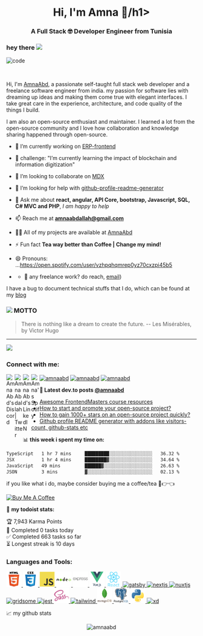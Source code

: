 <h1 align="center">Hi, I'm Amna 👋/h1>

<h3 align="center">A Full Stack 🤓 Developer Engineer from Tunisia</h3>

### hey there <img src="https://media.giphy.com/media/hvRJCLFzcasrR4ia7z/giphy.gif" width="25px">


![code](https://user-images.githubusercontent.com/62377604/135859842-2d8fac67-1a05-419b-8281-d4256d8c24d9.gif)

<br />

Hi, I'm [AmnaAbd](https://amnaabd.github.io/Profile/), a passionate self-taught full stack web developer and a freelance software engineer from india. my passion for software lies with dreaming up ideas and making them come true with elegant interfaces. I take great care in the experience, architecture, and code quality of the things I build.

I am also an open-source enthusiast and maintainer. I learned a lot from the open-source community and I love how collaboration and knowledge sharing happened through open-source.
  <br />


- 🔭 I’m currently working on [ERP-frontend](https://github.com/IndiaVaccineIN/india-vaccine-frontend)

- 🌱 challenge: "I’m currently learning the impact of blockchain and information digitization"

- 👯 I’m looking to collaborate on [MDX](https://github.com/mdx-js/mdx)

- 🤔 I’m looking for help with [github-profile-readme-generator](https://github.com/AmnaAbd/github-profile-readme-generator)

- 💬 Ask me about **react, angular, API Core, bootstrap, Javascript, SQL, C# MVC and PHP**, *I am happy to help*

- 📫 Reach me at **amnaabdallah@gmail.com**

- 👨‍💻 All of my projects are available at [AmnaAbd](https://AmnaAbd.github.io)

- ⚡ Fun fact **Tea way better than Coffee | Change my mind!**

- 😄 Pronouns: ...https://open.spotify.com/user/vzhpqhqmrep0yz70cxzpi45b5

- - 💼 any freelance work? do reach, [email](mailto:amnaabdallah@gmail.com))

I have a bug to document technical stuffs that I do, which can be found at my [blog](https://amnaabd.github.io/blog)
  
### <img src="https://media.giphy.com/media/WUlplcMpOCEmTGBtBW/giphy.gif" width="30"> MOTTO 

> There is nothing like a dream to create the future.  -- Les Misérables, by Victor Hugo
-----------------------------------------------------------------------------------------------------------------------------------

  ![](https://komarev.com/ghpvc/?username=AmnaAbd&color=ff69b4)   

<h3 align="left">Connect with me:</h3>
<p align="left">
  
<p align="left"> <a href="https://twitter.com/AmnaAbd22" target="blank"></a> </p>
  
<a href="https://discord.gg/HKxUV6jXPj">
  <img align="left" alt="AmnaAbd's Discord" width="22px" src="https://raw.githubusercontent.com/peterthehan/peterthehan/master/assets/discord.svg" />
</a>
<a href="https://twitter.com/AmnaAbd22">
  <img align="left" alt="Amna Abdallah | Twitter" width="22px" src="https://raw.githubusercontent.com/peterthehan/peterthehan/master/assets/twitter.svg" />
</a>
<a href="https://www.linkedin.com/in/amna-abdallah-2b615572/">
  <img align="left" alt="AmnaAbd's LinkedIN" width="22px" src="https://raw.githubusercontent.com/peterthehan/peterthehan/master/assets/linkedin.svg" />
</a>
<a href="https://open.spotify.com/user/vzhpqhqmrep0yz70cxzpi45b5">
  <img align="left" alt="Amna's Spotify" width="22px" src="https://raw.githubusercontent.com/peterthehan/peterthehan/master/assets/spotify.svg" />
</a>
<a href="https://codepen.io/AmnaAbd" target="blank"><img align="center" src="https://cdn.jsdelivr.net/npm/simple-icons@3.0.1/icons/codepen.svg" alt="amnaabd" height="30" width="40" /></a>
<a href="https://dev.to/amnaabd" target="blank"><img align="center" src="https://cdn.jsdelivr.net/npm/simple-icons@3.0.1/icons/dev-dot-to.svg" alt="amnaabd" height="30" width="40" /></a>
<a href="https://instagram.com/amnaabd" target="blank"><img align="center" src="https://cdn.jsdelivr.net/npm/simple-icons@3.0.1/icons/instagram.svg" alt="amnaabd" height="30" width="40" /></a>
</p>

**📕 Latest dev.to posts [@amnaabd](https://dev.to/amnaabd)**
<!-- BLOG-POST-LIST:START -->
- [Awesome FrontendMasters course resources](https://dev.to/amnaabd/awesome-frontendmasters-course-resources-1gj2)
- [How to start and promote your open-source project?](https://dev.to/amnaabd/how-to-start-and-promote-your-open-source-project-3ebp)
- [How to gain 1000+ stars on an open-source project quickly?](https://dev.to/amnaabd/how-my-project-repo-reached-200-stars-in-less-than-36-hours-on-github-2l15)
- [Github profile README generator with addons like visitors-count, github-stats etc](https://dev.to/amnaabd/github-profile-readme-generator-with-addons-like-visitors-count-github-stats-etc-44bg)
<!-- BLOG-POST-LIST:END -->


📊 **this week i spent my time on:**
<!--START_SECTION:waka-->
```text
TypeScript   1 hr 7 mins     █████████░░░░░░░░░░░░░░░░   36.32 % 
JSX          1 hr 4 mins     ████████▓░░░░░░░░░░░░░░░░   34.64 % 
JavaScript   49 mins         ██████▓░░░░░░░░░░░░░░░░░░   26.63 % 
JSON         3 mins          ▓░░░░░░░░░░░░░░░░░░░░░░░░   02.13 % 
```
<!--END_SECTION:waka-->

if you like what i do, maybe consider buying me a coffee/tea 🥺👉👈

<a href="https://www.buymeacoffee.com/amnaabd" target="_blank"><img src="https://cdn.buymeacoffee.com/buttons/v2/default-red.png" alt="Buy Me A Coffee" width="150" ></a>

🚧 **my todoist stats:**
<!-- TODO-IST:START -->
🏆  7,943 Karma Points           
🌸  Completed 0 tasks today           
✅  Completed 663 tasks so far           
⏳  Longest streak is 10 days
<!-- TODO-IST:END -->

<h3 align="left">Languages and Tools:</h3>
<p align="left">
    <a href="https://www.w3.org/html/" target="_blank"> <img src="https://raw.githubusercontent.com/devicons/devicon/master/icons/html5/html5-original-wordmark.svg" alt="html5" width="40" height="40"/> </a>
    <a href="https://www.w3schools.com/css/" target="_blank"> <img src="https://raw.githubusercontent.com/devicons/devicon/master/icons/css3/css3-original-wordmark.svg" alt="css3" width="40" height="40"/> </a>
    <a href="https://developer.mozilla.org/en-US/docs/Web/JavaScript" target="_blank"> <img src="https://raw.githubusercontent.com/devicons/devicon/master/icons/javascript/javascript-original.svg" alt="javascript" width="40" height="40"/> </a>
      <a href="https://nodejs.org" target="_blank"> <img src="https://raw.githubusercontent.com/devicons/devicon/master/icons/nodejs/nodejs-original-wordmark.svg" alt="nodejs" width="40" height="40"/> </a>
    <a href="https://expressjs.com" target="_blank"> <img src="https://raw.githubusercontent.com/devicons/devicon/master/icons/express/express-original-wordmark.svg" alt="express" width="40" height="40"/> </a>
      <a href="https://vuejs.org/" target="_blank"> <img src="https://raw.githubusercontent.com/devicons/devicon/master/icons/vuejs/vuejs-original-wordmark.svg" alt="vuejs" width="40" height="40"/> </a>
      <a href="https://reactjs.org/" target="_blank"> <img src="https://raw.githubusercontent.com/devicons/devicon/master/icons/react/react-original-wordmark.svg" alt="react" width="40" height="40"/> </a>
  <a href="https://www.gatsbyjs.com/" target="_blank"> <img src="https://www.vectorlogo.zone/logos/gatsbyjs/gatsbyjs-icon.svg" alt="gatsby" width="40" height="40"/> </a>
    <a href="https://nextjs.org/" target="_blank"> <img src="https://cdn.worldvectorlogo.com/logos/nextjs-3.svg" alt="nextjs" width="40" height="40"/> </a>
    <a href="https://nuxtjs.org/" target="_blank"> <img src="https://www.vectorlogo.zone/logos/nuxtjs/nuxtjs-icon.svg" alt="nuxtjs" width="40" height="40"/> </a> 
  <a href="https://gridsome.org/" target="_blank"> <img src="https://www.vectorlogo.zone/logos/gridsome/gridsome-icon.svg" alt="gridsome" width="40" height="40"/</a>
    <a href="https://jestjs.io" target="_blank"> <img src="https://www.vectorlogo.zone/logos/jestjsio/jestjsio-icon.svg" alt="jest" width="40" height="40"/> </a>
      <a href="https://sass-lang.com" target="_blank"> <img src="https://raw.githubusercontent.com/devicons/devicon/master/icons/sass/sass-original.svg" alt="sass" width="40" height="40"/> </a>
    <a href="https://tailwindcss.com/" target="_blank"> <img src="https://www.vectorlogo.zone/logos/tailwindcss/tailwindcss-icon.svg" alt="tailwind" width="40" height="40"/> </a>
    <a href="https://www.mongodb.com/" target="_blank"> <img src="https://raw.githubusercontent.com/devicons/devicon/master/icons/mongodb/mongodb-original-wordmark.svg" alt="mongodb" width="40" height="40"/> </a>
    <a href="https://www.postgresql.org" target="_blank"> <img src="https://raw.githubusercontent.com/devicons/devicon/master/icons/postgresql/postgresql-original-wordmark.svg" alt="postgresql" width="40" height="40"/> </a>
    <a href="https://www.python.org" target="_blank"> <img src="https://raw.githubusercontent.com/devicons/devicon/master/icons/python/python-original.svg" alt="python" width="40" height="40"/> </a>
    <a href="https://www.adobe.com/products/xd.html" target="_blank"> <img src="https://cdn.worldvectorlogo.com/logos/adobe-xd.svg" alt="xd" width="40" height="40"/> </a> 
    </p>



📈 my github stats
<p align="center"> <img src=https://github-readme-stats.vercel.app/api?username=amnaabd&show_icons=true alt=amnaabd /> </p>

<!--p align="center"> <img src="https://github-readme-stats.vercel.app/api?username=amnaabd&show_icons=true&theme=gotham" alt="amnaabd" /-->
